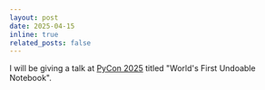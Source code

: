 ```yaml
---
layout: post
date: 2025-04-15
inline: true
related_posts: false
---
```


I will be giving a talk at [PyCon 2025](https://us.pycon.org/2025/) titled "World's First Undoable Notebook".
